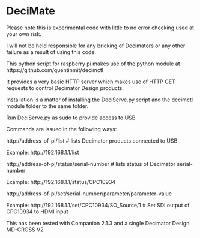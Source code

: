# DeciMate
<p>Please note this is experimental code with little to no error checking used at your own risk.</p>
<p>I will not be held responsible for any bricking of Decimators or any other failure as a result of using this code.</p>
<p>This python script for raspberry pi makes use of the python module at https://github.com/quentinmit/decimctl</p>
<p>It provides a very basic HTTP server which makes use of HTTP GET requests to control Decimator Design products.</p>

<p>Installation is a matter of installing the DeciServe.py script and the decimctl module folder to the same folder.</p>
<p>Run DeciServe.py as sudo to provide access to USB</p>

<p>Commands are issued in the following ways:</p>
<p>http://address-of-pi/list  # lists Decimator products connected to USB</p>
<p>Example: http://192.168.1.1/list</p>

<p>http://address-of-pi/status/serial-number  # lists status of Decimator serial-number</p>
<p>Example: http://192.168.1.1/status/CPC10934</p>

<p>http://address-of-pi/set/serial-number/parameter/parameter-value</p>
<p>Example: http://192.168.1.1/set/CPC10934/SO_Source/1  # Set SDI output of CPC10934 to HDMI input</p>

<p>This has been tested with Companion 2.1.3 and a single Decimator Design MD-CROSS V2</p>

  
